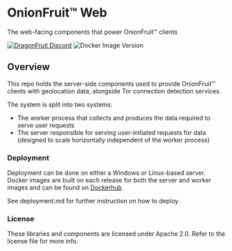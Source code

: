 # OnionFruit™ Web
The web-facing components that power OnionFruit&trade; clients

[![DragonFruit Discord](https://img.shields.io/discord/482528405292843018?label=Discord&style=popout)](https://discord.gg/VA26u5Z)
![Docker Image Version](https://img.shields.io/docker/v/dragonfruitdotnet/onionfruit-web?logo=docker&label=Docker&link=https%3A%2F%2Fhub.docker.com%2Fr%2Fdragonfruitdotnet%2Fonionfruit-web%2Ftags)

## Overview
This repo holds the server-side components used to provide OnionFruit&trade; clients with geolocation data, alongside Tor connection detection services.

The system is split into two systems:
- The worker process that collects and produces the data required to serve user requests
- The server responsible for serving user-initiated requests for data (designed to scale horizontally independent of the worker process)

### Deployment
Deployment can be done on either a Windows or Linux-based server. Docker images are built on each release for both the server and worker images and can be found on [Dockerhub](https://hub.docker.com/r/dragonfruitdotnet/onionfruit-web)

See deployment.md for further instruction on how to deploy.

### License
These libraries and components are licensed under Apache 2.0. Refer to the license file for more info.
